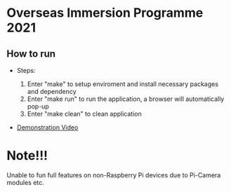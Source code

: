 # Overseas Immersion Programme 2021

## How to run
* Steps:
    1. Enter "make" to setup enviroment and install necessary packages and dependency
    2. Enter "make run" to run the application, a browser will automatically pop-up
    3. Enter "make clean" to clean application


* [Demonstration Video](https://youtu.be/mCBkhtP7tAQ)

# Note!!!
Unable to fun full features on non-Raspberry Pi devices due to Pi-Camera modules etc.